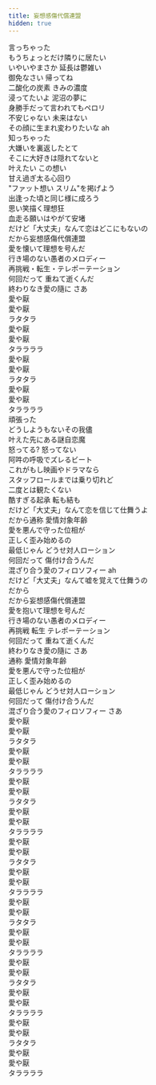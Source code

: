 ```yaml
---
title: 妄想感傷代償連盟
hidden: true
---
```

言っちゃった  
もうちょっとだけ隣りに居たい  
いやいやまさか 延長は鬱雑い  
御免なさい 帰ってね  
二酸化の炭素 きみの濃度  
浸ってたいよ 泥沼の夢に  
身勝手だって言われてもペロリ  
不安じゃない 未来はない  
その顔に生まれ変わりたいな ah  
知っちゃった  
大嫌いを裏返したとて  
そこに大好きは隠れてないと  
叶えたい この想い  
甘え過ぎ太る心回り  
"ファット想い スリム"を掲げよう  
出逢った頃と同じ様に成ろう  
思い笑描く理想狂  
血走る願いはやがて安堵  
だけど「大丈夫」なんて恋はどこにもないの  
だから妄想感傷代償連盟  
愛を懐いて理想を号んだ  
行き場のない愚者のメロディー  
再挑戦・転生・テレポーテーション  
何回だって 重ねて逝くんだ  
終わりなき愛の隨に さあ  
愛や厭  
愛や厭  
ラタタラ  
愛や厭  
愛や厭  
タララララ  
愛や厭  
愛や厭  
ラタタラ  
愛や厭  
愛や厭  
タララララ  
頑張った  
どうしようもないその我儘  
叶えた先にある謎自恋魔  
怒ってる? 怒ってない  
阿吽の呼吸でズレるビート  
これがもし映画やドラマなら  
スタッフロールまでは乗り切れど  
二度とは観たくない  
酷すぎる起承 転も結も  
だけど「大丈夫」なんて恋を信じて仕舞うよ  
だから通称 愛情対象年齢  
愛を悪んで守った位相が  
正しく歪み始めるの  
最低じゃん どうせ対人ローション  
何回だって 傷付け合うんだ  
混ざり合う愛のフィロソフィー ah  
だけど「大丈夫」なんて嘘を覚えて仕舞うの  
だから  
だから妄想感傷代償連盟  
愛を抱いて理想を号んだ  
行き場のない愚者のメロディー  
再挑戦 転生 テレポーテーション  
何回だって 重ねて逝くんだ  
終わりなき愛の隨に さあ  
通称 愛情対象年齢  
愛を悪んで守った位相が  
正しく歪み始めるの  
最低じゃん どうせ対人ローション  
何回だって 傷付け合うんだ  
混ざり合う愛のフィロソフィー さあ  
愛や厭  
愛や厭  
ラタタラ  
愛や厭  
愛や厭  
タララララ  
愛や厭  
愛や厭  
ラタタラ  
愛や厭  
愛や厭  
タララララ  
愛や厭  
愛や厭  
ラタタラ  
愛や厭  
愛や厭  
タララララ  
愛や厭  
愛や厭  
ラタタラ  
愛や厭  
愛や厭  
タララララ  
愛や厭  
愛や厭  
ラタタラ  
愛や厭  
愛や厭  
タララララ  
愛や厭  
愛や厭  
ラタタラ  
愛や厭  
愛や厭  
タララララ
